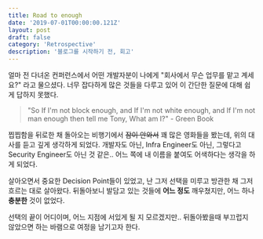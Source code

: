 ```yaml
---
title: Road to enough
date: '2019-07-01T00:00:00.121Z'
layout: post
draft: false
category: 'Retrospective'
description: '블로그를 시작하기 전, 회고'
---
```


얼마 전 다녀온 컨퍼런스에서 어떤 개발자분이 나에게 "회사에서 무슨 업무를 맡고 계세요?" 라고 물으셨다.
너무 잡다하게 많은 것들을 다루고 있어 이 간단한 질문에 대해 쉽게 답하지 못했다.

> "So If I'm not block enough, and If I'm not white enough, and If I'm not man enough then tell me Tony, What am I?" - Green Book

찝찝함을 뒤로한 채 돌아오는 비행기에서 <strike>잠이 안와서</strike> 꽤 많은 영화들을 봤는데, 위의 대사를 듣고 깊게 생각하게 되었다.
개발자도 아닌, Infra Engineer도 아닌, 그렇다고 Security Engineer도 아닌 것 같은.. 어느 쪽에 내 이름을 붙여도 어색하다는 생각을 하게 되었다.

살아오면서 중요한 Decision Point들이 있었고, 난 그저 선택을 미루고 방관한 채 그저 흐르는 대로 살아왔다.
뒤돌아보니 발담고 있는 것들에 **어느 정도** 깨우쳤지만, 어느 하나 **충분한** 것이 없었다.

선택의 끝이 어디이며, 어느 지점에 서있게 될 지 모르겠지만.. 뒤돌아봤을때 부끄럽지 않았으면 하는 바램으로 여정을 남기고자 한다.
